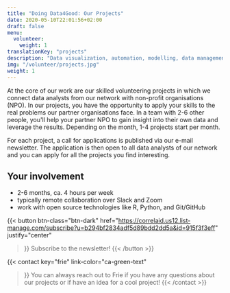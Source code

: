 ```yaml
---
title: "Doing Data4Good: Our Projects"
date: 2020-05-10T22:01:56+02:00
draft: false
menu:
  volunteer:
    weight: 1
translationKey: "projects"
description: "Data visualization, automation, modelling, data management consulting: In our Data4Good projects, we connect you and your team mates with a social organization in need of support of data analysts. At the same time, the projects give you the opportunity to apply and expand your skills and connect with other socially-driven data folks. Our projects are open to everyone regardless of background and pre-existing data  skills."
img: "/volunteer/projects.jpg"
weight: 1
---
```



At the core of our work are our skilled volunteering projects in which we connect data analysts from our network with non-profit organisations (NPO). In our projects, you have the opportunity to apply your skills to the real problems our partner organisations face. In a team with 2-6 other people, you'll help your partner NPO to gain insight into their own data and leverage the results. Depending on the month, 1-4 projects start per month.

For each project, a call for applications is published via our e-mail newsletter. The application is then open to all data analysts of our network and you can apply for all the projects you find interesting.



## Your involvement

- 2-6 months, ca. 4 hours per week
- typically remote collaboration over Slack and Zoom
- work with open source technologies like R, Python, and Git/GitHub

{{< button 
    btn-class="btn-dark"
    href="https://correlaid.us12.list-manage.com/subscribe?u=b294bf2834adf5d89bdd2dd5a&id=915f3f3eff"
    justify="center"
>}}
Subscribe to the newsletter!
{{< /button >}}


{{< contact
    key="frie"
    link-color="ca-green-text"
>}}
You can always reach out to Frie if you have any questions about our projects or if have an idea for a cool project!
{{< /contact >}}

